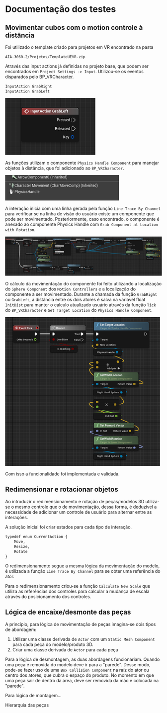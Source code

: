 # Documentação dos testes

## Movimentar cubos com o motion controle à distância
Foi utilizado o template criado para projetos em VR encontrado na pasta
```
AIA-3060-2/Projetos/TemplateUEVR.zip
```

Através das input actions já definidas no projeto base, que podem ser encontrados em `Project Settings -> Input`. Utilizou-se os eventos disparados pelo BP_VRCharacter.

```
InputAction GrabRight
InputAction GrabLeft
```

![alt text](img/321344.png)

As funções utilizam o componente `Physics Handle Component` para manejar objetos à distância, que foi adicionado ao `BP_VRCharacter`.

![alt text](img/335544.png)

A interação inicia com uma linha gerada pela função `Line Trace By Channel` para verificar se na linha de visão do usuário existe um componente que pode ser movimentado. Posteriormente, caso encontrado, o componente é anexado ao componente Physics Handle com `Grab Component at Location with Rotation`.

![alt text](img/202355.png)

O cálculo da movimentação do componente foi feito utilizando a localização do `Sphere Component` dos `Motion Controllers` e a localização do componente a ser movimentado. Durante a chamada da função `GrabRight` ou `GrabLeft`, a distância entre os dois atores é salva na variável float `InitDist` para manter o calculo atualizado usuário através da função `Tick` do `BP_VRCharacter` e `Set Target Location` do `Physics Handle Component`.

![alt text](img/256545.png)

Com isso a funcionalidade foi implementada e validada.

## Redimensionar e rotacionar objetos 
Ao introduzir o redimensionamento e rotação de peças/modelos 3D utiliza-se o mesmo controle que o de movimentação, dessa forma, é deduzível a necessidade de adicionar um controle de usuário para alternar entre as interações.

A solução inicial foi criar estados para cada tipo de interação.

```
typedef enum CurrentAction {
    Move,
    Resize,
    Rotate
}
```

O redimensionamento segue a mesma lógica da movimentação do modelo, é utilizada a função `Line Trace By Channel` para se obter uma referência do ator.

Para o redimensionamento criou-se a função `Calculate New Scale` que utiliza as referências dos controles para calcular a mudança de escala através do posicionamento dos controles.

## Lógica de encaixe/desmonte das peças	

A princípio, para lógica de movimentação de peças imagina-se dois tipos de abordagem:

1. Utilizar uma classe derivada de `Actor` com um `Static Mesh Component` para cada peça do modelo/produto 3D.
2. Criar uma classe derivada de `Actor` para cada peça

Para a lógica de desmontagem, as duas abordagens funcionariam. Quando uma peça é removida do modelo deve ir para a "parede". Desse modo, pode-se fazer uso de uma `Box Collision Component` na raíz do ator ou centro dos atores, que cubra o espaço do produto. No momento em que uma peça sair de dentro da área, deve ser removida da mão e colocada na "parede".

Para lógica de montagem...

Hierarquia das peças
